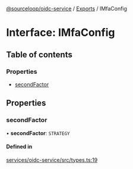 [@sourceloop/oidc-service](../README.md) / [Exports](../modules.md) / IMfaConfig

# Interface: IMfaConfig

## Table of contents

### Properties

- [secondFactor](IMfaConfig.md#secondfactor)

## Properties

### secondFactor

• **secondFactor**: `STRATEGY`

#### Defined in

[services/oidc-service/src/types.ts:19](https://github.com/sourcefuse/loopback4-microservice-catalog/blob/53060ad88/services/oidc-service/src/types.ts#L19)
